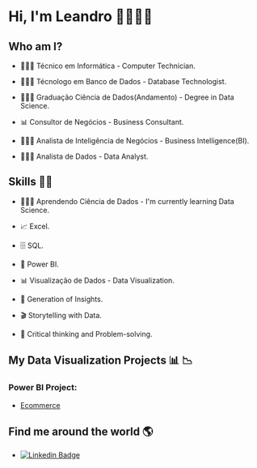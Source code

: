 # **Hi, I'm Leandro** 👨🏻‍💻👋 

## Who am I? 

* 🧑🏻‍🎓 Técnico em Informática - Computer Technician.

* 🧑🏻‍🎓 Técnologo em Banco de Dados - Database Technologist.
 
* 👨🏻‍💻 Graduação Ciência de Dados(Andamento) -  Degree in Data Science.
 
* 📊 Consultor de Negócios - Business Consultant.
 
* 👨🏻‍💻 Analista de Inteligência de Negócios - Business Intelligence(BI).
 
* 👨🏻‍💻 Analista de Dados - Data Analyst.

## Skills 👩‍💻

* 👨🏻‍💻 Aprendendo Ciência de Dados - I'm currently learning Data Science.
 
* 📈 Excel.
 
* 🗄 SQL.
 
* 🧮 Power BI.
 
* 📊 Visualização de Dados - Data Visualization. 
 
* 🧪 Generation of Insights.
 
* 🎬 Storytelling with Data.

* 🧠 Critical thinking and Problem-solving.

## My Data Visualization Projects 📊 :chart_with_downwards_trend:
  
### Power BI Project: 
 
* [Ecommerce](https://github.com/LeandroDatabase/Ecommerce)

## Find me around the world :earth_americas:

* [![Linkedin Badge](https://img.shields.io/badge/-LinkedIn-blue?style=flat-square&logo=Linkedin&logoColor=white&link=https://www.linkedin.com/in/leandrobsluiz/)](https://www.linkedin.com/in/leandrobsluiz/)

